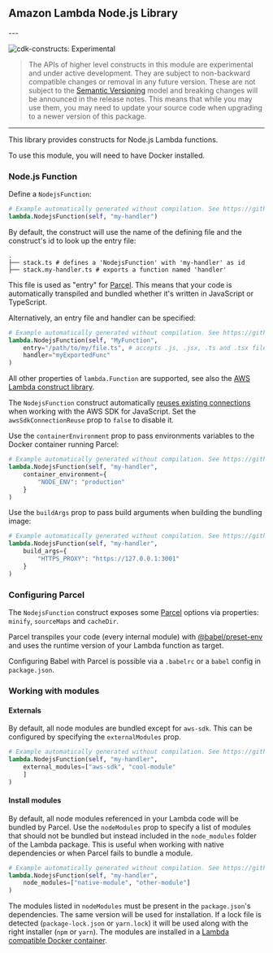 ## Amazon Lambda Node.js Library

<!--BEGIN STABILITY BANNER-->---


![cdk-constructs: Experimental](https://img.shields.io/badge/cdk--constructs-experimental-important.svg?style=for-the-badge)

> The APIs of higher level constructs in this module are experimental and under active development. They are subject to non-backward compatible changes or removal in any future version. These are not subject to the [Semantic Versioning](https://semver.org/) model and breaking changes will be announced in the release notes. This means that while you may use them, you may need to update your source code when upgrading to a newer version of this package.

---
<!--END STABILITY BANNER-->

This library provides constructs for Node.js Lambda functions.

To use this module, you will need to have Docker installed.

### Node.js Function

Define a `NodejsFunction`:

```python
# Example automatically generated without compilation. See https://github.com/aws/jsii/issues/826
lambda.NodejsFunction(self, "my-handler")
```

By default, the construct will use the name of the defining file and the construct's id to look
up the entry file:

```
.
├── stack.ts # defines a 'NodejsFunction' with 'my-handler' as id
├── stack.my-handler.ts # exports a function named 'handler'
```

This file is used as "entry" for [Parcel](https://parceljs.org/). This means that your code is
automatically transpiled and bundled whether it's written in JavaScript or TypeScript.

Alternatively, an entry file and handler can be specified:

```python
# Example automatically generated without compilation. See https://github.com/aws/jsii/issues/826
lambda.NodejsFunction(self, "MyFunction",
    entry="/path/to/my/file.ts", # accepts .js, .jsx, .ts and .tsx files
    handler="myExportedFunc"
)
```

All other properties of `lambda.Function` are supported, see also the [AWS Lambda construct library](https://github.com/aws/aws-cdk/tree/master/packages/%40aws-cdk/aws-lambda).

The `NodejsFunction` construct automatically [reuses existing connections](https://docs.aws.amazon.com/sdk-for-javascript/v2/developer-guide/node-reusing-connections.html)
when working with the AWS SDK for JavaScript. Set the `awsSdkConnectionReuse` prop to `false` to disable it.

Use the `containerEnvironment` prop to pass environments variables to the Docker container
running Parcel:

```python
# Example automatically generated without compilation. See https://github.com/aws/jsii/issues/826
lambda.NodejsFunction(self, "my-handler",
    container_environment={
        "NODE_ENV": "production"
    }
)
```

Use the `buildArgs` prop to pass build arguments when building the bundling image:

```python
# Example automatically generated without compilation. See https://github.com/aws/jsii/issues/826
lambda.NodejsFunction(self, "my-handler",
    build_args={
        "HTTPS_PROXY": "https://127.0.0.1:3001"
    }
)
```

### Configuring Parcel

The `NodejsFunction` construct exposes some [Parcel](https://parceljs.org/) options via properties: `minify`, `sourceMaps` and `cacheDir`.

Parcel transpiles your code (every internal module) with [@babel/preset-env](https://babeljs.io/docs/en/babel-preset-env) and uses the
runtime version of your Lambda function as target.

Configuring Babel with Parcel is possible via a `.babelrc` or a `babel` config in `package.json`.

### Working with modules

#### Externals

By default, all node modules are bundled except for `aws-sdk`. This can be configured by specifying
the `externalModules` prop.

```python
# Example automatically generated without compilation. See https://github.com/aws/jsii/issues/826
lambda.NodejsFunction(self, "my-handler",
    external_modules=["aws-sdk", "cool-module"
    ]
)
```

#### Install modules

By default, all node modules referenced in your Lambda code will be bundled by Parcel.
Use the `nodeModules` prop to specify a list of modules that should not be bundled
but instead included in the `node_modules` folder of the Lambda package. This is useful
when working with native dependencies or when Parcel fails to bundle a module.

```python
# Example automatically generated without compilation. See https://github.com/aws/jsii/issues/826
lambda.NodejsFunction(self, "my-handler",
    node_modules=["native-module", "other-module"]
)
```

The modules listed in `nodeModules` must be present in the `package.json`'s dependencies. The
same version will be used for installation. If a lock file is detected (`package-lock.json` or
`yarn.lock`) it will be used along with the right installer (`npm` or `yarn`). The modules are
installed in a [Lambda compatible Docker container](https://hub.docker.com/r/amazon/aws-sam-cli-build-image-nodejs12.x).
